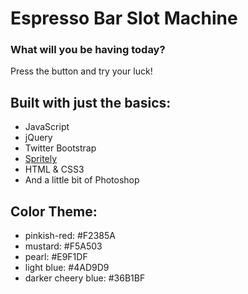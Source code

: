 # Espresso Bar Slot Machine

### What will you be having today?

Press the button and try your luck!

## Built with just the basics:

* JavaScript
* jQuery
* Twitter Bootstrap
* <a href="http://spritely.net/" target="_blank">Spritely</a>
* HTML & CSS3
* And a little bit of Photoshop

## Color Theme:

* pinkish-red: #F2385A
* mustard: #F5A503
* pearl: #E9F1DF
* light blue: #4AD9D9
* darker cheery blue: #36B1BF